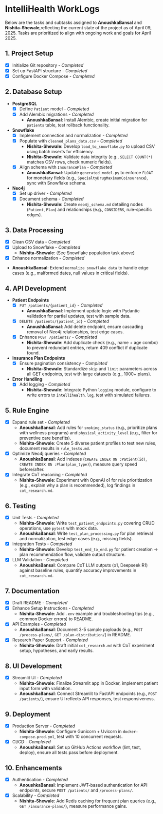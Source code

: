 # IntelliHealth WorkLogs

Below are the tasks and subtasks assigned to **AnoushkaBansal** and **Nishita-Shewale**,reflecting the current state of the project as of April 09, 2025. Tasks are prioritized to align with ongoing work and goals for April 2025.

## 1. Project Setup
- [x] Initialize Git repository - *Completed*
- [x] Set up FastAPI structure - *Completed*
- [x] Configure Docker Compose - *Completed*

## 2. Database Setup
- **PostgreSQL**
  - [x] Define `Patient` model - *Completed*
  - [x] Add Alembic migrations - *Completed*
    - **AnoushkaBansal**: Install Alembic, create initial migration for `patients` table, test rollback functionality.
- **Snowflake**
  - [x] Implement connection and normalization - *Completed*
  - [x] Populate with `cleaned_plans_data.csv` - *Completed*
    - **Nishita-Shewale**: Develop `load_to_snowflake.py` to upload CSV using batch inserts for efficiency.
    - **Nishita-Shewale**: Validate data integrity (e.g., `SELECT COUNT(*)` matches CSV rows, check numeric fields).
  - [x] Align schema with `InsurancePlan` - *Completed*
    - **AnoushkaBansal**: Update `generated_model.py` to enforce `FLOAT` for monetary fields (e.g., `SpecialtyDrugMaximumCoinsurance`), sync with Snowflake schema.
- **Neo4j**
  - [x] Set up driver - *Completed*
  - [x] Document schema - *Completed*
    - **Nishita-Shewale**: Create `neo4j_schema.md` detailing nodes (`Patient`, `Plan`) and relationships (e.g., `CONSIDERS`, rule-specific edges).

## 3. Data Processing
- [x] Clean CSV data - *Completed*
- [x] Upload to Snowflake - *Completed*
  - **Nishita-Shewale**: (See Snowflake population task above)
- [x]  Enhance normalization - *Completed*
  - **AnoushkaBansal**: Extend `normalize_snowflake_data` to handle edge cases (e.g., malformed dates, null values in critical fields).

## 4. API Development
- **Patient Endpoints**
  - [x] `PUT /patients/{patient_id}` - *Completed*
    - **AnoushkaBansal**: Implement update logic with Pydantic validation for partial updates, test with sample data.
  - [x] `DELETE /patients/{patient_id}` - *Completed*
    - **AnoushkaBansal**: Add delete endpoint, ensure cascading removal of Neo4j relationships, test edge cases.
  - [x] Enhance `POST /patients/` - *Completed*
    - **Nishita-Shewale**: Add duplicate check (e.g., name + age combo) to prevent redundant entries, return 409 conflict if duplicate found.
- **Insurance Plan Endpoints**
  - [x] Ensure pagination consistency - *Completed*
    - **Nishita-Shewale**: Standardize `skip` and `limit` parameters across all GET endpoints, test with large datasets (e.g., 1000+ plans).
- **Error Handling**
  - [x] Add logging - *Completed*
    - **Nishita-Shewale**: Integrate Python `logging` module, configure to write errors to `intellihealth.log`, test with simulated failures.

## 5. Rule Engine
- [x] Expand rule set - *Completed*
  - **AnoushkaBansal**: Add rules for `smoking_status` (e.g., prioritize plans with wellness programs) and `physical_activity_level` (e.g., filter for preventive care benefits).
  - **Nishita-Shewale**: Create 5 diverse patient profiles to test new rules, document results in `rule_tests.md`.
- [x] Optimize Neo4j queries - *Completed*
  - **AnoushkaBansal**: Add indexes (`CREATE INDEX ON :Patient(id)`, `CREATE INDEX ON :Plan(plan_type)`), measure query speed before/after.
- [x] Integrate CoT reasoning - *Completed*
  - **Nishita-Shewale**: Experiment with OpenAI o1 for rule prioritization (e.g., explain why a plan is recommended), log findings in `cot_research.md`.

## 6. Testing
- [x] Unit Tests - *Completed*
  - **Nishita-Shewale**: Write `test_patient_endpoints.py` covering CRUD operations, use `pytest` with mock data.
  - **AnoushkaBansal**: Write `test_plan_processing.py` for plan retrieval and normalization, test edge cases (e.g., missing fields).
- [x] Integration Tests - *Completed*
  - **Nishita-Shewale**: Develop `test_end_to_end.py` for patient creation → plan recommendation flow, validate output structure.
- [x] LLM Validation - *Completed*
  - **AnoushkaBansal**: Compare CoT LLM outputs (o1, Deepseek R1) against baseline rules, quantify accuracy improvements in `cot_research.md`.

## 7. Documentation
- [x] Draft README - *Completed*
- [x] Enhance Setup Instructions - *Completed*
  - **Nishita-Shewale**: Add `.env` example and troubleshooting tips (e.g., common Docker errors) to README.
- [x] API Examples - *Completed*
  - **AnoushkaBansal**: Document 3-5 sample payloads (e.g., `POST /process-plans/`, `GET /plan-distribution/`) in README.
- [x] Research Paper Support - *Completed*
  - **Nishita-Shewale**: Draft initial `cot_research.md` with CoT experiment setup, hypotheses, and early results.

## 8. UI Development
- [x] Streamlit UI - *Completed*
  - **Nishita-Shewale**: Finalize Streamlit app in Docker, implement patient input form with validation.
  - **AnoushkaBansal**: Connect Streamlit to FastAPI endpoints (e.g., `POST /patients/`), ensure UI reflects API responses, test responsiveness.

## 9. Deployment
- [x] Production Server - *Completed*
  - **Nishita-Shewale**: Configure Gunicorn + Uvicorn in `docker-compose.prod.yml`, test with 10 concurrent requests.
- [x] CI/CD - *Completed*
  - **AnoushkaBansal**: Set up GitHub Actions workflow (lint, test, deploy), ensure all tests pass before deployment.

## 10. Enhancements
- [x] Authentication - *Completed*
  - **AnoushkaBansal**: Implement JWT-based authentication for API endpoints, secure `POST /patients/` and `/process-plans/`.
- [x] Scalability - *Completed*
  - **Nishita-Shewale**: Add Redis caching for frequent plan queries (e.g., `GET /insurance-plans/`), measure performance gains.
